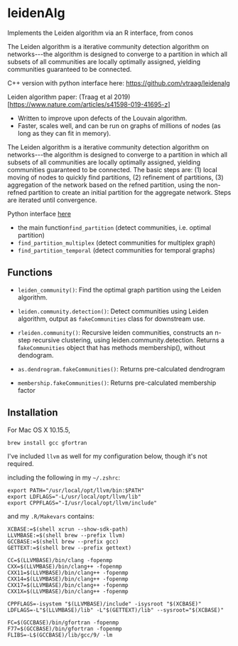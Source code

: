 # leidenAlg

Implements the Leiden algorithm via an R interface, from conos

The Leiden algorithm is a iterative community detection algorithm on networks---the algorithm is designed to converge to a partition in which all subsets of all communities are locally optimally assigned, yielding communities guaranteed to be connected.

C++ version with python interface here: https://github.com/vtraag/leidenalg

Leiden algorithm paper: (Traag et al 2019)[https://www.nature.com/articles/s41598-019-41695-z]
* Written to improve upon defects of the Louvain algorithm. 
* Faster, scales well, and can be run on graphs of millions of nodes (as long as they can fit in memory).

The Leiden algorithm is a iterative community detection algorithm on networks---the algorithm is designed to converge to a partition in which all subsets of all communities are locally optimally assigned, yielding communities guaranteed to be connected. The basic steps are:
(1) local moving of nodes to quickly find partitions, (2) refinement of partitions, (3) aggregation of the network based on the refned partition, using the non-refned partition to create an initial partition for the aggregate network. Steps are iterated until convergence.

Python interface [here](https://github.com/vtraag/leidenalg/blob/master/src/functions.py)
* the main function`find_partition` (detect communities, i.e. optimal partition) 
* `find_partition_multiplex` (detect communities for multiplex graph)
* `find_partition_temporal` (detect communities for temporal graphs)



## Functions

* `leiden_community()`: Find the optimal graph partition using the Leiden algorithm.

* `leiden.community.detection()`: Detect communities using Leiden algorithm, output as `fakeCommunities` class for downstream use.

* `rleiden.community()`: Recursive leiden communities, constructs an n-step recursive clustering, using leiden.community.detection. Returns a f`akeCommunities` object that has methods membership(), without dendogram.

* `as.dendrogram.fakeCommunities()`: Returns pre-calculated dendrogram

* `membership.fakeCommunities()`: Returns pre-calculated membership factor


## Installation

For Mac OS X 10.15.5, 

`brew install gcc gfortran`

I've included `llvm` as well for my configuration below, though it's not required.

including the following in my `~/.zshrc`:

```
export PATH="/usr/local/opt/llvm/bin:$PATH"
export LDFLAGS="-L/usr/local/opt/llvm/lib"
export CPPFLAGS="-I/usr/local/opt/llvm/include"
```

and my `.R/Makevars` contains:

```
XCBASE:=$(shell xcrun --show-sdk-path)
LLVMBASE:=$(shell brew --prefix llvm)
GCCBASE:=$(shell brew --prefix gcc)
GETTEXT:=$(shell brew --prefix gettext)

CC=$(LLVMBASE)/bin/clang -fopenmp
CXX=$(LLVMBASE)/bin/clang++ -fopenmp
CXX11=$(LLVMBASE)/bin/clang++ -fopenmp
CXX14=$(LLVMBASE)/bin/clang++ -fopenmp
CXX17=$(LLVMBASE)/bin/clang++ -fopenmp
CXX1X=$(LLVMBASE)/bin/clang++ -fopenmp

CPPFLAGS=-isystem "$(LLVMBASE)/include" -isysroot "$(XCBASE)"
LDFLAGS=-L"$(LLVMBASE)/lib" -L"$(GETTEXT)/lib" --sysroot="$(XCBASE)"

FC=$(GCCBASE)/bin/gfortran -fopenmp
F77=$(GCCBASE)/bin/gfortran -fopenmp
FLIBS=-L$(GCCBASE)/lib/gcc/9/ -lm
```

